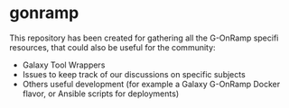 # gonramp

This repository has been created for gathering all the G-OnRamp specifi resources, that could also be useful for the community:
- Galaxy Tool Wrappers
- Issues to keep track of our discussions on specific subjects
- Others useful development (for example a Galaxy G-OnRamp Docker flavor, or Ansible scripts for deployments)
